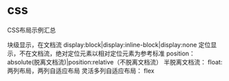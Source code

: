# css
CSS布局示例汇总

块级显示，在文档流
display:block|display:inline-block|display:none
定位显示，不在文档流，绝对定位元素以相对定位元素为参考标准
position：absolute(脱离文档流)|position:relative（不脱离文档流）
半脱离文档流：
float:两列布局，两列自适应布局
灵活多列自适应布局：
flex
